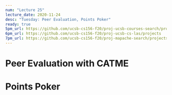 ```yaml
---
num: "Lecture 25"
lecture_date: 2020-11-24
desc: "Tuesday: Peer Evaluation, Points Poker"
ready: true
5pm_url: https://github.com/ucsb-cs156-f20/proj-ucsb-courses-search/projects
6pm_url: https://github.com/ucsb-cs156-f20/proj-ucsb-cs-las/projects
7pm_url: https://github.com/ucsb-cs156-f20/proj-mapache-search/projects
---
```


# Peer Evaluation with CATME

# Points Poker



